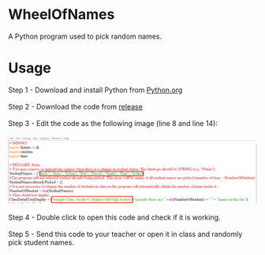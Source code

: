 # WheelOfNames
A Python program used to pick random names.
# Usage
Step 1 - Download and install Python from [Python.org](https://www.python.org/downloads/)
<br> </br>
Step 2 - Download the code from [release](https://github.com/sleepyjoeschool/WheelOfNames/releases/)
<br> </br>
Step 3 - Edit the code as the following image (line 8 and line 14):
<br> </br>
![Line 8 and Line 14](https://github.com/sleepyjoeschool/WheelOfNames/blob/main/images/Code.png?raw=true "Image")
<br> </br>
Step 4 - Double click to open this code and check if it is working.
<br> </br>
Step 5 - Send this code to your teacher or open it in class and randomly pick student names.
